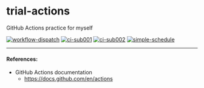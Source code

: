 # trial-actions
GitHub Actions practice for myself

[![workflow-dispatch](https://github.com/takenobu-hs/trial-actions/actions/workflows/workflow_dispatch.yml/badge.svg)](https://github.com/takenobu-hs/trial-actions/actions/workflows/workflow_dispatch.yml)
[![ci-sub001](https://github.com/takenobu-hs/trial-actions/actions/workflows/ci-sub001.yml/badge.svg)](https://github.com/takenobu-hs/trial-actions/actions/workflows/ci-sub001.yml)
[![ci-sub002](https://github.com/takenobu-hs/trial-actions/actions/workflows/ci-sub002.yml/badge.svg)](https://github.com/takenobu-hs/trial-actions/actions/workflows/ci-sub002.yml)
[![simple-schedule](https://github.com/takenobu-hs/trial-actions/actions/workflows/schedule-002.yml/badge.svg)](https://github.com/takenobu-hs/trial-actions/actions/workflows/schedule-002.yml)


---
#### References:
  * GitHub Actions documentation
    * https://docs.github.com/en/actions

